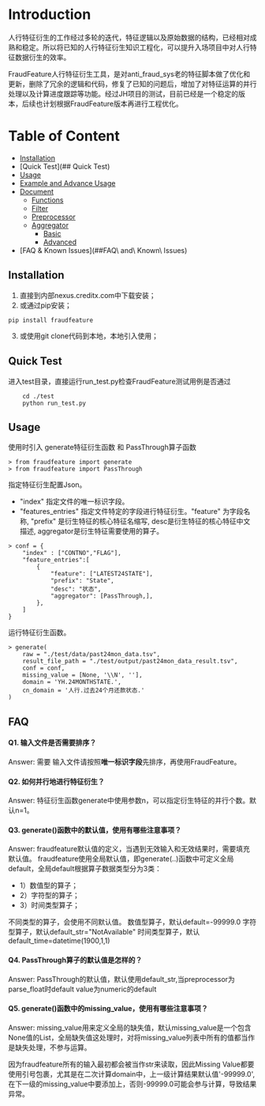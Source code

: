 # Introduction

人行特征衍生的工作经过多轮的迭代，特征逻辑以及原始数据的结构，已经相对成熟和稳定。所以将已知的人行特征衍生知识工程化，可以提升入场项目中对人行特征数据衍生的效率。

FraudFeature人行特征衍生工具，是对anti_fraud_sys老的特征脚本做了优化和更新，删除了冗余的逻辑和代码，修复了已知的问题后，增加了对特征运算的并行处理以及计算进度跟踪等功能。经过JH项目的测试，目前已经是一个稳定的版本，后续也计划根据FraudFeature版本再进行工程优化。


# Table of Content

- [Installation](##Installation)
- [Quick Test](## Quick Test)
- [Usage](##Usage)
- [Example and Advance Usage]()
- [Document]()
  * [Functions](https://git.creditx.com/jh2019/fraudfeature/blob/master/doc/Functions.md)
  * [Filter](https://git.creditx.com/jh2019/fraudfeature/blob/master/doc/Filter.md#filter)
  * [Preprocessor](https://git.creditx.com/jh2019/fraudfeature/blob/master/doc/Preprocessor.md#preprocessor)
  * [Aggregator](https://git.creditx.com/jh2019/fraudfeature/blob/master/doc/Aggregator.md#aggregator)
    - [Basic](https://git.creditx.com/jh2019/fraudfeature/blob/master/doc/Aggregator.md#basic-aggregator)
    - [Advanced](https://git.creditx.com/jh2019/fraudfeature/blob/master/doc/Aggregator.md#advanced-aggregator)
- [FAQ & Known Issues](##FAQ\ and\ Known\ Issues)


## Installation

1. 直接到内部nexus.creditx.com中下载安装；
2. 或通过pip安装；
~~~~~~~~~~~~~~
pip install fraudfeature
~~~~~~~~~~~~~~
3. 或使用git clone代码到本地，本地引入使用；

## Quick Test

进入test目录，直接运行run_test.py检查FraudFeature测试用例是否通过
```
    cd ./test
    python run_test.py
```

## Usage

使用时引入 generate特征衍生函数 和 PassThrough算子函数
~~~~~~~~~~~~~~~~
> from fraudfeature import generate
> from fraudfeature import PassThrough
~~~~~~~~~~~~~~~~

指定特征衍生配置Json。
- "index" 指定文件的唯一标识字段。
- "features_entries" 指定文件特定的字段进行特征衍生。"feature" 为字段名称, "prefix" 是衍生特征的核心特征名缩写, desc是衍生特征的核心特征中文描述, aggregator是衍生特征需要使用的算子。
~~~~~~~~~~~~~~~~
> conf = {
    "index" : ["CONTNO","FLAG"],
    "feature_entries":[
        {
            "feature": ["LATEST24STATE"],
            "prefix": "State",
            "desc": "状态",
            "aggregator": [PassThrough,],
        },
    ]
}
~~~~~~~~~~~~~~~~

运行特征衍生函数。
~~~~~~~~~~~~~~~~
> generate(
    raw = "./test/data/past24mon_data.tsv", 
    result_file_path = "./test/output/past24mon_data_result.tsv",
    conf = conf, 
    missing_value = [None, '\\N', ''],
    domain = 'YH.24MONTHSTATE.',
    cn_domain = '人行.过去24个月还款状态.'
)
~~~~~~~~~~~~~~~~


## FAQ

#### Q1. 输入文件是否需要排序？
Answer: 需要
输入文件请按照**唯一标识字段**先排序，再使用FraudFeature。

#### Q2. 如何并行地进行特征衍生？
Answer: 特征衍生函数generate中使用参数n，可以指定衍生特征的并行个数。默认n=1。

#### Q3. generate()函数中的默认值，使用有哪些注意事项？
Answer: fraudfeature默认值的定义，当遇到无效输入和无效结果时，需要填充默认值。
fraudfeature使用全局默认值，即generate(..)函数中可定义全局default，全局default根据算子数据类型分为3类：

- 1）数值型的算子；
- 2）字符型的算子；
- 3）时间类型算子；

不同类型的算子，会使用不同默认值。
数值型算子，默认default=-99999.0
字符型算子，默认default_str="NotAvailable"
时间类型算子，默认default_time=datetime(1900,1,1)

#### Q4. PassThrough算子的默认值是怎样的？
Answer: PassThrough的默认值，默认使用default_str,当preprocessor为parse_float时default value为numeric的default

#### Q5. generate()函数中的missing_value，使用有哪些注意事项？
Answer: 
missing_value用来定义全局的缺失值，默认missing_value是一个包含None值的List，全局缺失值这处理时，对将missing_value列表中所有的值都当作是缺失处理，不参与运算。

因为fraudfeature所有的输入最初都会被当作str来读取，因此Missing Value都要使用引号包裹，尤其是在二次计算domain中，上一级计算结果默认值'-99999.0',在下一级的missing_value中要添加上，否则-99999.0可能会参与计算，导致结果异常。

